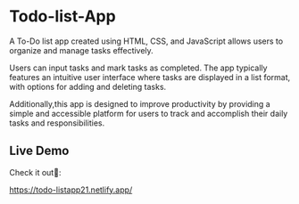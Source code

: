 # Todo-list-App


A To-Do list app created using HTML, CSS, and JavaScript allows users to organize and manage tasks effectively. 

Users can input tasks and mark tasks as completed. The app typically features an intuitive user interface where tasks are displayed in a list format, with options for adding and deleting tasks. 

Additionally,this app is designed to improve productivity by providing a simple and accessible platform for users to track and accomplish their daily tasks and responsibilities.

## Live Demo

Check it out🚀:

https://todo-listapp21.netlify.app/
